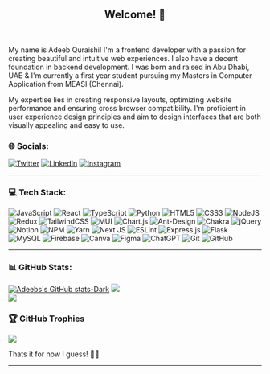 
<h2 align="center">Welcome! 👾</h2>
<br>

<p align="start">My name is Adeeb Quraishi! I'm a frontend developer with a passion for creating beautiful and intuitive web experiences. I also have a decent foundation in backend development. I was born and raised in Abu Dhabi, UAE & I'm currently a first year student pursuing my Masters in Computer Application from MEASI (Chennai).
</br>
<p>My expertise lies in creating responsive layouts, optimizing website performance and ensuring cross browser compatibility. I'm proficient in user experience design principles and aim to design interfaces that are both visually appealing and easy to use.
</p>

### 🌐 Socials:
[![Twitter](https://img.shields.io/badge/Twitter-%231877F2.svg?logo=twitter&logoColor=white)](https://twitter.com/adeebrq)  [![LinkedIn](https://img.shields.io/badge/LinkedIn-%230077B5.svg?logo=linkedin&logoColor=white)](https://linkedin.com/in/adeebrq) 
[![Instagram](https://img.shields.io/badge/Instagram-%23E4405F.svg?logo=Instagram&logoColor=white)](https://instagram.com/adeebrq)
<hr>

### 💻 Tech Stack:
![JavaScript](https://img.shields.io/badge/javascript-%23323330.svg?style=flat&logo=javascript&logoColor=%23F7DF1E) 
![React](https://img.shields.io/badge/react-%2320232a.svg?style=flat&logo=react&logoColor=%2361DAFB) 
![TypeScript](https://img.shields.io/badge/typescript-%23007ACC.svg?style=flat&logo=typescript&logoColor=white) 
![Python](https://img.shields.io/badge/python-3670A0?style=flat&logo=python&logoColor=ffdd54) 
![HTML5](https://img.shields.io/badge/html5-%23E34F26.svg?style=flat&logo=html5&logoColor=white)
![CSS3](https://img.shields.io/badge/css3-%231572B6.svg?style=flat&logo=css3&logoColor=white)
![NodeJS](https://img.shields.io/badge/node.js-6DA55F?style=flat&logo=node.js&logoColor=white)
![Redux](https://img.shields.io/badge/redux-%23593d88.svg?style=flat&logo=redux&logoColor=white)
![TailwindCSS](https://img.shields.io/badge/tailwindcss-%2338B2AC.svg?style=flat&logo=tailwind-css&logoColor=white)
![MUI](https://img.shields.io/badge/MUI-%230081CB.svg?style=flat&logo=material-ui&logoColor=white)
![Chart.js](https://img.shields.io/badge/chart.js-F5788D.svg?style=flat&logo=chart.js&logoColor=white)
![Ant-Design](https://img.shields.io/badge/-AntDesign-%230170FE?style=flat&logo=ant-design&logoColor=white) 
![Chakra](https://img.shields.io/badge/chakra-%234ED1C5.svg?style=flat&logo=chakraui&logoColor=white) 
![jQuery](https://img.shields.io/badge/jquery-%230769AD.svg?style=flat&logo=jquery&logoColor=white)
![Notion](https://img.shields.io/badge/Notion-%23000000.svg?style=flat&logo=notion&logoColor=white)
![NPM](https://img.shields.io/badge/NPM-%23000000.svg?style=flat&logo=npm&logoColor=white)
![Yarn](https://img.shields.io/badge/yarn-%232C8EBB.svg?style=flat&logo=yarn&logoColor=white)
![Next JS](https://img.shields.io/badge/Next-black?style=flat&logo=next.js&logoColor=white)
![ESLint](https://img.shields.io/badge/ESLint-4B3263?style=flat&logo=eslint&logoColor=white)
![Express.js](https://img.shields.io/badge/express.js-%23404d59.svg?style=flat&logo=express&logoColor=%2361DAFB) 
![Flask](https://img.shields.io/badge/flask-%23000.svg?style=flat&logo=flask&logoColor=white)
![MySQL](https://img.shields.io/badge/mysql-%2300f.svg?style=flat&logo=mysql&logoColor=white) 
![Firebase](https://img.shields.io/badge/firebase-%23039BE5.svg?style=flat&logo=firebase)
![Canva](https://img.shields.io/badge/Canva-%2300C4CC.svg?style=flat&logo=Canva&logoColor=white)
![Figma](https://img.shields.io/badge/figma-%23F24E1E.svg?style=flat&logo=figma&logoColor=white)
![ChatGPT](https://img.shields.io/badge/chatGPT-74aa9c?style=flat&logo=openai&logoColor=white)
![Git](https://img.shields.io/badge/git-%23F05033.svg?style=flat&logo=git&logoColor=white)
![GitHub](https://img.shields.io/badge/github-%23121011.svg?style=flat&logo=github&logoColor=white)

<hr>

### 📊 GitHub Stats:
[![Adeebs's GitHub stats-Dark](https://github-readme-stats.vercel.app/api?username=adeebrq&theme=dark&count_private=true&show_icons=true)](https://github.com/adeebrq/github-readme-stats#gh-dark-mode-only)
![](https://github-readme-streak-stats.herokuapp.com/?user=adeebrq&theme=dark)<br/>
![](https://github-readme-stats.vercel.app/api/top-langs/?username=adeebrq&count_private=true&show_icons=true&theme=dark)


### 🏆 GitHub Trophies
![](https://github-profile-trophy.vercel.app/?username=adeebrq&theme=radical&no-frame=false&no-bg=false&margin-w=4)

<p>Thats it for now I guess! 👨‍💻</p>
<hr>

